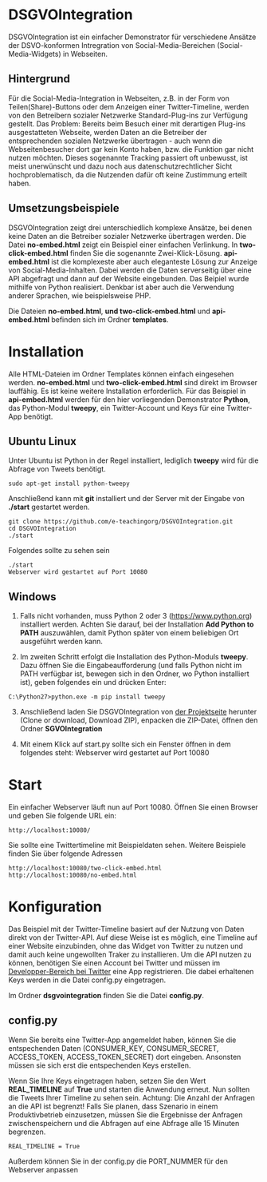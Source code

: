 # DSGVOIntegration

DSGVOIntegration ist ein einfacher Demonstrator für verschiedene Ansätze der
DSVO-konformen Intregration von Social-Media-Bereichen (Social-Media-Widgets)
in Webseiten.

## Hintergrund

Für die Social-Media-Integration in Webseiten, z.B. in der Form von 
Teilen(Share)-Buttons oder dem Anzeigen einer Twitter-Timeline,
werden von den Betreibern sozialer Netzwerke Standard-Plug-ins zur
Verfügung gestellt. Das Problem: Bereits beim Besuch einer mit derartigen
Plug-ins ausgestatteten Webseite, werden Daten an die Betreiber der
entsprechenden sozialen Netzwerke übertragen - auch wenn die Webseitenbesucher
dort gar kein Konto haben, bzw. die Funktion gar nicht nutzen möchten. Dieses
sogenannte Tracking passiert oft unbewusst, ist meist unerwünscht und dazu
noch aus datenschutzrechtlicher Sicht hochproblematisch, da die Nutzenden
dafür oft keine Zustimmung erteilt haben.

## Umsetzungsbeispiele

DSGVOIntegration zeigt drei unterschiedlich komplexe Ansätze, bei denen keine
Daten an die Betreiber sozialer Netzwerke übertragen werden. Die Datei
**no-embed.html** zeigt ein Beispiel einer einfachen Verlinkung. In 
**two-click-embed.html** finden Sie die sogenannte Zwei-Klick-Lösung.
**api-embed.html** ist die komplexeste aber auch eleganteste Lösung zur
Anzeige von Social-Media-Inhalten. Dabei werden die Daten serverseitig über
eine API abgefragt und dann auf der Website eingebunden. Das Beipiel wurde
mithilfe von Python realisiert. Denkbar ist aber auch die Verwendung anderer
Sprachen, wie beispielsweise PHP.

Die Dateien **no-embed.html**, **und two-click-embed.html** und
**api-embed.html** befinden sich im Ordner **templates**.    


# Installation

Alle HTML-Dateien im Ordner Templates können einfach eingesehen werden.
**no-embed.html** und **two-click-embed.html** sind direkt im Browser
lauffähig. Es ist keine weitere Installation erforderlich. Für das Beispiel
in **api-embed.html** werden für den hier vorliegenden Demonstrator **Python**,
das Python-Modul **tweepy**, ein Twitter-Account und Keys für eine Twitter-App
benötigt.


## Ubuntu Linux

Unter Ubuntu ist Python in der Regel installiert, lediglich **tweepy** wird für
die Abfrage von Tweets benötigt.

```
sudo apt-get install python-tweepy
```

Anschließend kann mit **git** installiert und der Server mit der Eingabe von
**./start** gestartet werden.

```
git clone https://github.com/e-teachingorg/DSGVOIntegration.git
cd DSGVOIntegration
./start
```

Folgendes sollte zu sehen sein


```
./start
Webserver wird gestartet auf Port 10080
```

## Windows

1. Falls nicht vorhanden, muss Python 2 oder 3 (https://www.python.org)
installiert werden. Achten Sie darauf, bei der Installation
**Add Python to PATH** auszuwählen, damit Python später von einem beliebigen
Ort ausgeführt werden kann.

2. Im zweiten Schritt erfolgt die Installation des Python-Moduls **tweepy**.
Dazu öffnen Sie die Eingabeaufforderung (und falls Python nicht im PATH verfügbar
ist, bewegen sich in den Ordner, wo Python installiert ist), geben folgendes
ein und drücken Enter:


```
C:\Python27>python.exe -m pip install tweepy
```

3. Anschließend laden Sie DSGVOIntegration von
[der Projektseite](https://github.com/e-teachingorg/DSGVOIntegration)
herunter (Clone or download, Download ZIP), enpacken die ZIP-Datei, öffnen den
Ordner **SGVOIntegration**

4. Mit einem Klick auf start.py sollte sich ein Fenster öffnen in dem folgendes
steht: Webserver wird gestartet auf Port 10080

# Start

Ein einfacher Webserver läuft nun auf Port 10080. Öffnen Sie einen Browser und
geben Sie folgende URL ein:

```
http://localhost:10080/
```

Sie sollte eine Twittertimeline mit Beispieldaten sehen. Weitere Beispiele finden
Sie über folgende Adressen

```
http://localhost:10080/two-click-embed.html
http://localhost:10080/no-embed.html
```

# Konfiguration

Das Beispiel mit der Twitter-Timeline basiert auf der Nutzung von Daten direkt
von der Twitter-API. Auf diese Weise ist es möglich, eine Timeline auf einer
Website einzubinden, ohne das Widget von Twitter zu nutzen und damit auch keine
ungewollten Traker zu installieren. Um die API nutzen zu können, benötigen Sie
einen Account bei Twitter und müssen im
[Developper-Bereich bei Twitter](https://developer.twitter.com/en/apps) eine App
registrieren. Die dabei erhaltenen Keys werden in die Datei config.py eingetragen.

Im Ordner **dsgvointegration** finden Sie die Datei **config.py**.


## config.py

Wenn Sie bereits eine Twitter-App angemeldet haben, können Sie die
entspechenden Daten (CONSUMER_KEY, CONSUMER_SECRET, ACCESS_TOKEN,
ACCESS_TOKEN_SECRET) dort eingeben. Ansonsten müssen sie sich erst die
entspechenden Keys erstellen.

Wenn Sie Ihre Keys eingetragen haben, setzen Sie den Wert **REAL_TIMELINE**
auf **True** und starten die Anwendung erneut. Nun sollten die Tweets Ihrer
Timeline zu sehen sein. Achtung: Die Anzahl der Anfragen an die API ist
begrenzt! Falls Sie planen, dass Szenario in einem Produktivbetrieb einzusetzen,
müssen Sie die Ergebnisse der Anfragen zwischenspeichern und die Abfragen auf eine
Abfrage alle 15 Minuten begrenzen.

```
REAL_TIMELINE = True
```

Außerdem können Sie in der config.py die PORT_NUMMER für den Webserver anpassen
